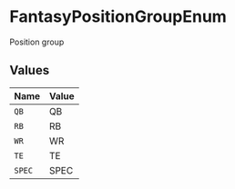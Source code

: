 # FantasyPositionGroupEnum

Position group


## Values

| Name   | Value  |
| ------ | ------ |
| `QB`   | QB     |
| `RB`   | RB     |
| `WR`   | WR     |
| `TE`   | TE     |
| `SPEC` | SPEC   |